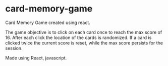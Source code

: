 # card-memory-game

Card Memory Game created using react.

The game objective is to click on each card once to reach the max score of 16.
After each click the location of the cards is randomized.
If a card is clicked twice the current score is reset, while the max score persists for the session.

Made using React, javascript.